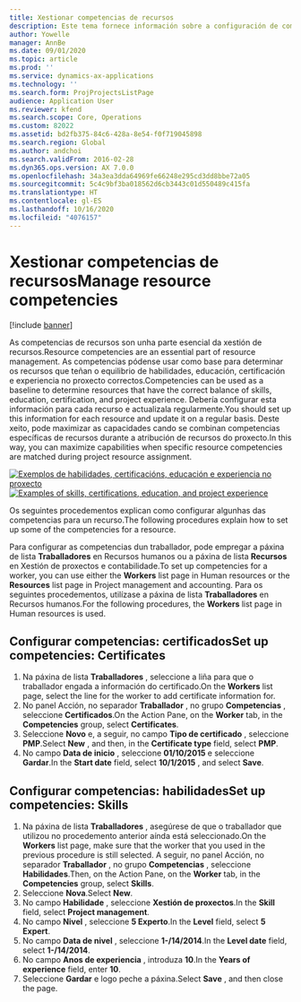 ```yaml
---
title: Xestionar competencias de recursos
description: Este tema fornece información sobre a configuración de competencias para recursos de proxecto.
author: Yowelle
manager: AnnBe
ms.date: 09/01/2020
ms.topic: article
ms.prod: ''
ms.service: dynamics-ax-applications
ms.technology: ''
ms.search.form: ProjProjectsListPage
audience: Application User
ms.reviewer: kfend
ms.search.scope: Core, Operations
ms.custom: 82022
ms.assetid: bd2fb375-84c6-428a-8e54-f0f719045898
ms.search.region: Global
ms.author: andchoi
ms.search.validFrom: 2016-02-28
ms.dyn365.ops.version: AX 7.0.0
ms.openlocfilehash: 34a3ea3dda64969fe66248e295cd3dd8bbe72a05
ms.sourcegitcommit: 5c4c9bf3ba018562d6cb3443c01d550489c415fa
ms.translationtype: HT
ms.contentlocale: gl-ES
ms.lasthandoff: 10/16/2020
ms.locfileid: "4076157"
---
```

# <a name="manage-resource-competencies"></a><span data-ttu-id="591ca-103">Xestionar competencias de recursos</span><span class="sxs-lookup"><span data-stu-id="591ca-103">Manage resource competencies</span></span>

[!include [banner](../includes/banner.md)]

<span data-ttu-id="591ca-104">As competencias de recursos son unha parte esencial da xestión de recursos.</span><span class="sxs-lookup"><span data-stu-id="591ca-104">Resource competencies are an essential part of resource management.</span></span> <span data-ttu-id="591ca-105">As competencias pódense usar como base para determinar os recursos que teñan o equilibrio de habilidades, educación, certificación e experiencia no proxecto correctos.</span><span class="sxs-lookup"><span data-stu-id="591ca-105">Competencies can be used as a baseline to determine resources that have the correct balance of skills, education, certification, and project experience.</span></span> <span data-ttu-id="591ca-106">Debería configurar esta información para cada recurso e actualizala regularmente.</span><span class="sxs-lookup"><span data-stu-id="591ca-106">You should set up this information for each resource and update it on a regular basis.</span></span> <span data-ttu-id="591ca-107">Deste xeito, pode maximizar as capacidades cando se combinan competencias específicas de recursos durante a atribución de recursos do proxecto.</span><span class="sxs-lookup"><span data-stu-id="591ca-107">In this way, you can maximize capabilities when specific resource competencies are matched during project resource assignment.</span></span>

<span data-ttu-id="591ca-108">[![Exemplos de habilidades, certificacións, educación e experiencia no proxecto](./media/projectresourcing06-1024x383.jpg)](./media/projectresourcing06.jpg)</span><span class="sxs-lookup"><span data-stu-id="591ca-108">[![Examples of skills, certifications, education, and project experience](./media/projectresourcing06-1024x383.jpg)](./media/projectresourcing06.jpg)</span></span>

<span data-ttu-id="591ca-109">Os seguintes procedementos explican como configurar algunhas das competencias para un recurso.</span><span class="sxs-lookup"><span data-stu-id="591ca-109">The following procedures explain how to set up some of the competencies for a resource.</span></span>

<span data-ttu-id="591ca-110">Para configurar as competencias dun traballador, pode empregar a páxina de lista **Traballadores** en Recursos humanos ou a páxina de lista **Recursos** en Xestión de proxectos e contabilidade.</span><span class="sxs-lookup"><span data-stu-id="591ca-110">To set up competencies for a worker, you can use either the **Workers** list page in Human resources or the **Resources** list page in Project management and accounting.</span></span> <span data-ttu-id="591ca-111">Para os seguintes procedementos, utilízase a páxina de lista **Traballadores** en Recursos humanos.</span><span class="sxs-lookup"><span data-stu-id="591ca-111">For the following procedures, the **Workers** list page in Human resources is used.</span></span>

## <a name="set-up-competencies-certificates"></a><span data-ttu-id="591ca-112">Configurar competencias: certificados</span><span class="sxs-lookup"><span data-stu-id="591ca-112">Set up competencies: Certificates</span></span>

1. <span data-ttu-id="591ca-113">Na páxina de lista **Traballadores** , seleccione a liña para que o traballador engada a información do certificado.</span><span class="sxs-lookup"><span data-stu-id="591ca-113">On the **Workers** list page, select the line for the worker to add certificate information for.</span></span>
2. <span data-ttu-id="591ca-114">No panel Acción, no separador **Traballador** , no grupo **Competencias** , seleccione **Certificados**.</span><span class="sxs-lookup"><span data-stu-id="591ca-114">On the Action Pane, on the **Worker** tab, in the **Competencies** group, select **Certificates**.</span></span>
3. <span data-ttu-id="591ca-115">Seleccione **Novo** e, a seguir, no campo **Tipo de certificado** , seleccione **PMP**.</span><span class="sxs-lookup"><span data-stu-id="591ca-115">Select **New** , and then, in the **Certificate type** field, select **PMP**.</span></span>
4. <span data-ttu-id="591ca-116">No campo **Data de inicio** , seleccione **01/10/2015** e seleccione **Gardar**.</span><span class="sxs-lookup"><span data-stu-id="591ca-116">In the **Start date** field, select **10/1/2015** , and select **Save**.</span></span>

## <a name="set-up-competencies-skills"></a><span data-ttu-id="591ca-117">Configurar competencias: habilidades</span><span class="sxs-lookup"><span data-stu-id="591ca-117">Set up competencies: Skills</span></span>

1. <span data-ttu-id="591ca-118">Na páxina de lista **Traballadores** , asegúrese de que o traballador que utilizou no procedemento anterior aínda está seleccionado.</span><span class="sxs-lookup"><span data-stu-id="591ca-118">On the **Workers** list page, make sure that the worker that you used in the previous procedure is still selected.</span></span> <span data-ttu-id="591ca-119">A seguir, no panel Acción, no separador **Traballador** , no grupo **Competencias** , seleccione **Habilidades**.</span><span class="sxs-lookup"><span data-stu-id="591ca-119">Then, on the Action Pane, on the **Worker** tab, in the **Competencies** group, select **Skills**.</span></span>
2. <span data-ttu-id="591ca-120">Seleccione **Nova**.</span><span class="sxs-lookup"><span data-stu-id="591ca-120">Select **New**.</span></span>
3. <span data-ttu-id="591ca-121">No campo **Habilidade** , seleccione **Xestión de proxectos**.</span><span class="sxs-lookup"><span data-stu-id="591ca-121">In the **Skill** field, select **Project management**.</span></span>
4. <span data-ttu-id="591ca-122">No campo **Nivel** , seleccione **5 Experto**.</span><span class="sxs-lookup"><span data-stu-id="591ca-122">In the **Level** field, select **5 Expert**.</span></span>
5. <span data-ttu-id="591ca-123">No campo **Data de nivel** , seleccione **1-/14/2014**.</span><span class="sxs-lookup"><span data-stu-id="591ca-123">In the **Level date** field, select **1-/14/2014**.</span></span>
6. <span data-ttu-id="591ca-124">No campo **Anos de experiencia** , introduza **10**.</span><span class="sxs-lookup"><span data-stu-id="591ca-124">In the **Years of experience** field, enter **10**.</span></span>
7. <span data-ttu-id="591ca-125">Seleccione **Gardar** e logo peche a páxina.</span><span class="sxs-lookup"><span data-stu-id="591ca-125">Select **Save** , and then close the page.</span></span>
